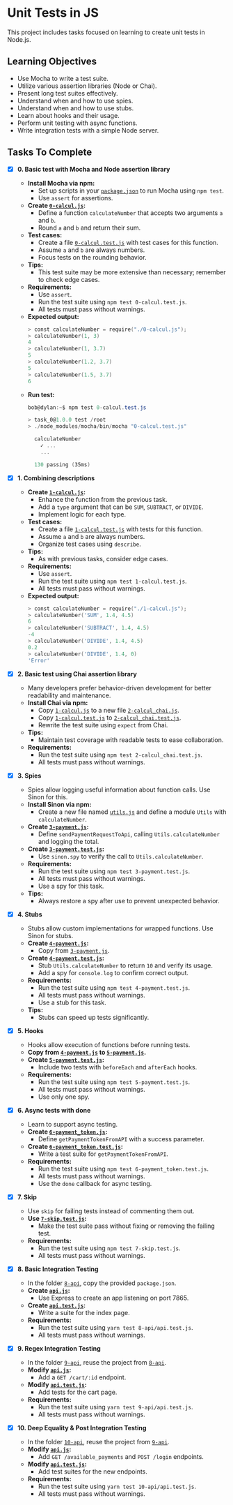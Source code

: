 # Unit Tests in JS

This project includes tasks focused on learning to create unit tests in Node.js.

## Learning Objectives

- Use Mocha to write a test suite.
- Utilize various assertion libraries (Node or Chai).
- Present long test suites effectively.
- Understand when and how to use spies.
- Understand when and how to use stubs.
- Learn about hooks and their usage.
- Perform unit testing with async functions.
- Write integration tests with a simple Node server.

## Tasks To Complete

- [x] **0. Basic test with Mocha and Node assertion library**
  - **Install Mocha via npm:**
    - Set up scripts in your [`package.json`](package.json) to run Mocha using `npm test`.
    - Use `assert` for assertions.
  - **Create [`0-calcul.js`](0-calcul.js):**
    - Define a function `calculateNumber` that accepts two arguments `a` and `b`.
    - Round `a` and `b` and return their sum.
  - **Test cases:**
    - Create a file [`0-calcul.test.js`](0-calcul.test.js) with test cases for this function.
    - Assume `a` and `b` are always numbers.
    - Focus tests on the rounding behavior.
  - **Tips:**
    - This test suite may be more extensive than necessary; remember to check edge cases.
  - **Requirements:**
    - Use `assert`.
    - Run the test suite using `npm test 0-calcul.test.js`.
    - All tests must pass without warnings.
  - **Expected output:**
    ```powershell
    > const calculateNumber = require("./0-calcul.js");
    > calculateNumber(1, 3)
    4
    > calculateNumber(1, 3.7)
    5
    > calculateNumber(1.2, 3.7)
    5
    > calculateNumber(1.5, 3.7)
    6
    ```
  - **Run test:**
    ```powershell
    bob@dylan:~$ npm test 0-calcul.test.js

    > task_0@1.0.0 test /root
    > ./node_modules/mocha/bin/mocha "0-calcul.test.js"

      calculateNumber
        ✓ ...
        ...

      130 passing (35ms)
    ```

- [x] **1. Combining descriptions**
  - **Create [`1-calcul.js`](1-calcul.js):**
    - Enhance the function from the previous task.
    - Add a `type` argument that can be `SUM`, `SUBTRACT`, or `DIVIDE`.
    - Implement logic for each type.
  - **Test cases:**
    - Create a file [`1-calcul.test.js`](1-calcul.test.js) with tests for this function.
    - Assume `a` and `b` are always numbers.
    - Organize test cases using `describe`.
  - **Tips:**
    - As with previous tasks, consider edge cases.
  - **Requirements:**
    - Use `assert`.
    - Run the test suite using `npm test 1-calcul.test.js`.
    - All tests must pass without warnings.
  - **Expected output:**
    ```powershell
    > const calculateNumber = require("./1-calcul.js");
    > calculateNumber('SUM', 1.4, 4.5)
    6
    > calculateNumber('SUBTRACT', 1.4, 4.5)
    -4
    > calculateNumber('DIVIDE', 1.4, 4.5)
    0.2
    > calculateNumber('DIVIDE', 1.4, 0)
    'Error'
    ```

- [x] **2. Basic test using Chai assertion library**
  - Many developers prefer behavior-driven development for better readability and maintenance.
  - **Install Chai via npm:**
    - Copy [`1-calcul.js`](1-calcul.js) to a new file [`2-calcul_chai.js`](2-calcul_chai.js).
    - Copy [`1-calcul.test.js`](1-calcul.test.js) to [`2-calcul_chai.test.js`](2-calcul_chai.test.js).
    - Rewrite the test suite using `expect` from Chai.
  - **Tips:**
    - Maintain test coverage with readable tests to ease collaboration.
  - **Requirements:**
    - Run the test suite using `npm test 2-calcul_chai.test.js`.
    - All tests must pass without warnings.

- [x] **3. Spies**
  - Spies allow logging useful information about function calls. Use Sinon for this.
  - **Install Sinon via npm:**
    - Create a new file named [`utils.js`](utils.js) and define a module `Utils` with `calculateNumber`.
  - **Create [`3-payment.js`](3-payment.js):**
    - Define `sendPaymentRequestToApi`, calling `Utils.calculateNumber` and logging the total.
  - **Create [`3-payment.test.js`](3-payment.test.js):**
    - Use `sinon.spy` to verify the call to `Utils.calculateNumber`.
  - **Requirements:**
    - Run the test suite using `npm test 3-payment.test.js`.
    - All tests must pass without warnings.
    - Use a spy for this task.
  - **Tips:**
    - Always restore a spy after use to prevent unexpected behavior.

- [x] **4. Stubs**
  - Stubs allow custom implementations for wrapped functions. Use Sinon for stubs.
  - **Create [`4-payment.js`](4-payment.js):**
    - Copy from [`3-payment.js`](3-payment.js).
  - **Create [`4-payment.test.js`](4-payment.test.js):**
    - Stub `Utils.calculateNumber` to return `10` and verify its usage.
    - Add a spy for `console.log` to confirm correct output.
  - **Requirements:**
    - Run the test suite using `npm test 4-payment.test.js`.
    - All tests must pass without warnings.
    - Use a stub for this task.
  - **Tips:**
    - Stubs can speed up tests significantly.

- [x] **5. Hooks**
  - Hooks allow execution of functions before running tests.
  - **Copy from [`4-payment.js`](4-payment.js) to [`5-payment.js`](5-payment.js).**
  - **Create [`5-payment.test.js`](5-payment.test.js):**
    - Include two tests with `beforeEach` and `afterEach` hooks.
  - **Requirements:**
    - Run the test suite using `npm test 5-payment.test.js`.
    - All tests must pass without warnings.
    - Use only one spy.

- [x] **6. Async tests with done**
  - Learn to support async testing.
  - **Create [`6-payment_token.js`](6-payment_token.js):**
    - Define `getPaymentTokenFromAPI` with a success parameter.
  - **Create [`6-payment_token.test.js`](6-payment_token.test.js):**
    - Write a test suite for `getPaymentTokenFromAPI`.
  - **Requirements:**
    - Run the test suite using `npm test 6-payment_token.test.js`.
    - All tests must pass without warnings.
    - Use the `done` callback for async testing.

- [x] **7. Skip**
  - Use `skip` for failing tests instead of commenting them out.
  - **Use [`7-skip.test.js`](7-skip.test.js):**
    - Make the test suite pass without fixing or removing the failing test.
  - **Requirements:**
    - Run the test suite using `npm test 7-skip.test.js`.
    - All tests must pass without warnings.

- [x] **8. Basic Integration Testing**
  - In the folder [`8-api`](8-api/), copy the provided `package.json`.
  - **Create [`api.js`](api.js):**
    - Use Express to create an app listening on port 7865.
  - **Create [`api.test.js`](api.test.js):**
    - Write a suite for the index page.
  - **Requirements:**
    - Run the test suite using `yarn test 8-api/api.test.js`.
    - All tests must pass without warnings.

- [x] **9. Regex Integration Testing**
  - In the folder [`9-api`](9-api/), reuse the project from [`8-api`](8-api/).
  - **Modify [`api.js`](api.js):**
    - Add a `GET /cart/:id` endpoint.
  - **Modify [`api.test.js`](api.test.js):**
    - Add tests for the cart page.
  - **Requirements:**
    - Run the test suite using `yarn test 9-api/api.test.js`.
    - All tests must pass without warnings.

- [x] **10. Deep Equality & Post Integration Testing**
  - In the folder [`10-api`](10-api/), reuse the project from [`9-api`](9-api/).
  - **Modify [`api.js`](api.js):**
    - Add `GET /available_payments` and `POST /login` endpoints.
  - **Modify [`api.test.js`](api.test.js):**
    - Add test suites for the new endpoints.
  - **Requirements:**
    - Run the test suite using `yarn test 10-api/api.test.js`.
    - All tests must pass without warnings.